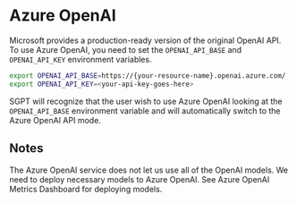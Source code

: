 # Azure OpenAI

Microsoft provides a production-ready version of the original OpenAI API.
To use Azure OpenAI, you need to set the `OPENAI_API_BASE` and `OPENAI_API_KEY`
environment variables.

```bash
export OPENAI_API_BASE=https://{your-resource-name}.openai.azure.com/
export OPENAI_API_KEY=<your-api-key-goes-here>
```

SGPT will recognize that the user wish to use Azure OpenAI looking at the
`OPENAI_API_BASE` environment variable and will
automatically switch to the Azure OpenAI API mode.

## Notes

The Azure OpenAI service does not let us use all of the OpenAI models.
We need to deploy necessary models to Azure OpenAI.
See Azure OpenAI Metrics Dashboard for deploying models.